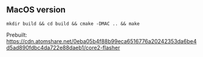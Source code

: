 
## MacOS version

```
mkdir build && cd build && cmake -DMAC .. && make
```

Prebuilt: https://cdn.atomshare.net/0eba05b4f88b99eca6516776a20242353da6be4d5ad890fdbc4da722e88daeb1/core2-flasher
